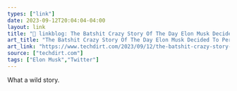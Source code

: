 ```yaml
---
types: ["link"]
date: 2023-09-12T20:04:04-04:00
layout: link
title: "🔗 linkblog: The Batshit Crazy Story Of The Day Elon Musk Decided To Personally Rip Servers Out Of A Sacramento Data Center | Techdirt'"
art_title: "The Batshit Crazy Story Of The Day Elon Musk Decided To Personally Rip Servers Out Of A Sacramento Data Center | Techdirt"
art_link: "https://www.techdirt.com/2023/09/12/the-batshit-crazy-story-of-the-day-elon-musk-decided-to-personally-rip-servers-out-of-a-sacramento-data-center/"
source: ["techdirt.com"]
tags: ["Elon Musk","Twitter"]
---
```

What a wild story.  
 
